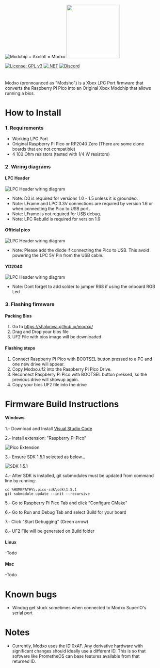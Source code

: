 ![Modchip + Axolotl = Modxo](images/logo.png) <img src="images/Shalx-TR.png" height="176">

[![License: GPL v3](https://img.shields.io/badge/License-GPLv3-blue.svg)](https://github.com/Team-Resurgent/Repackinator/blob/main/LICENSE.md)
[![.NET](https://github.com/Team-Resurgent/Modxo/actions/workflows/BundleModxo.yml/badge.svg)](https://github.com/Team-Resurgent/Modxo/actions/workflows/BundleModxo.yml)
[![Discord](https://img.shields.io/badge/chat-on%20discord-7289da.svg?logo=discord)](https://discord.gg/VcdSfajQGK)

#

Modxo (pronnounced as "Modsho") is a Xbox LPC Port firmware that converts the Raspberry Pi Pico
into an Original Xbox Modchip that allows running a bios.

# How to Install
### 1. Requirements
- Working LPC Port
- Original Raspberry Pi Pico or RP2040 Zero (There are some clone boards that are not compatible)
- 4 100 Ohm resistors (tested with 1/4 W resistors)

### 2. Wiring diagrams

#### LPC Header
![LPC Header wiring diagram](images/lpc_header_wiring.png)

* Note: D0 is required for versions 1.0 - 1.5 unless it is grounded.
* Note: LFrame and LPC 3.3V connections are required by version 1.6 or when connecting the Pico to USB port.
* Note: LFrame is not required for USB debug.
* Note: LPC Rebuild is required for version 1.6

#### Official pico

![LPC Header wiring diagram](images/official_pinout.png)

* Note: Please add the diode if connecting the Pico to USB. This avoid powering the LPC 5V Pin from the USB cable.

#### YD2040

![LPC Header wiring diagram](images/YDRP2040_pinout.png)

* Note: Dont forget to add solder to jumper R68 if using the onboard RGB Led

### 3. Flashing firmware

#### Packing Bios
1. Go to https://shalxmva.github.io/modxo/
2. Drag and Drop your bios file
3. UF2 File with bios image will be downloaded

#### Flashing steps
1. Connect Raspberry Pi Pico with BOOTSEL button pressed to a PC and one new drive will appear.
2. Copy Modxo.uf2 into the Raspberry Pi Pico Drive.
3. Reconnect Raspberry Pi Pico with BOOTSEL button pressed, so the previous drive will showup again.
4. Copy your bios UF2 file into the drive

# Firmware Build Instructions

#### Windows
1.- Download and Install [Visual Studio Code](https://code.visualstudio.com/download)

2.- Install extension: "Raspberry Pi Pico"

![Pico Extension](images/extension.png)

3.- Ensure SDK 1.5.1 selected as below...

![SDK 1.5.1](images/sdk.png)

4.- After SDK is installed, git submodules must be updated from command line by running:
```
cd %HOMEPATH%\.pico-sdk\sdk\1.5.1
git submodule update --init --recursive
```
5.- Go to Raspberry Pi Pico Tab and click "Configure CMake"

6.- Go to Run and Debug Tab and select Build for your board

7.- Click "Start Debugging" (Green arrow)

8.- UF2 File will be generated on Build folder


#### Linux
  -Todo

#### Mac
  -Todo

# Known bugs
 * Windbg get stuck sometimes when connected to Modxo SuperIO's serial port

# Notes
 * Currently, Modxo uses the ID 0xAF. Any derivative hardware with significant changes should ideally use a different ID. This is so that software like PrometheOS can base features available from that returned ID.
